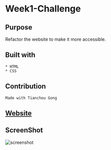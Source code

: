 # Week1-Challenge

## Purpose
Refactor the website to make it more accessible.

## Built with
```
* HTML
* CSS
```
## Contribution
```
Made with Tianchou Gong
```

## [Website](https://gongtianchou.github.io/Week1-Challenge/)

## ScreenShot

![screenshot](./assets/images/Screenshot.png)
